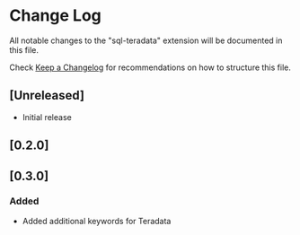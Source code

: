 # Change Log
All notable changes to the "sql-teradata" extension will be documented in this file.

Check [Keep a Changelog](http://keepachangelog.com/) for recommendations on how to structure this file.

## [Unreleased]
- Initial release

## [0.2.0]

## [0.3.0]
### Added
- Added additional keywords for Teradata